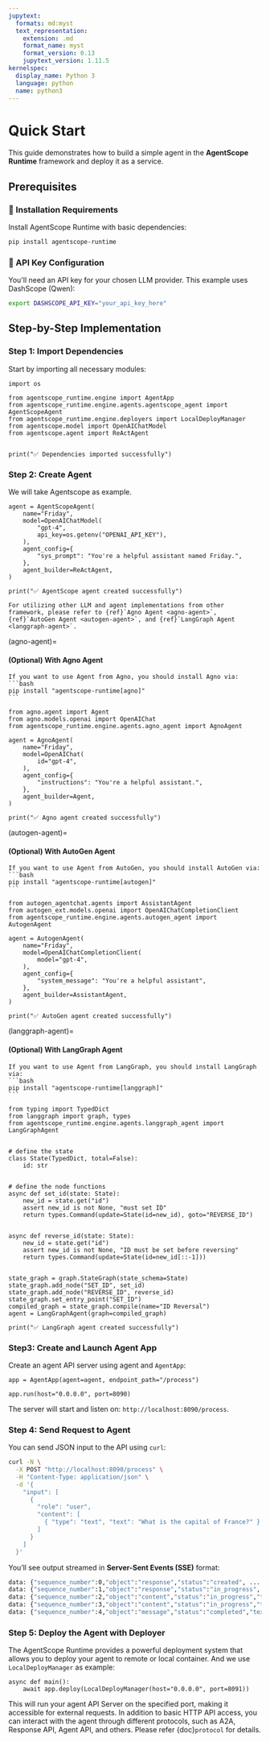 ```yaml
---
jupytext:
  formats: md:myst
  text_representation:
    extension: .md
    format_name: myst
    format_version: 0.13
    jupytext_version: 1.11.5
kernelspec:
  display_name: Python 3
  language: python
  name: python3
---
```


# Quick Start

This guide demonstrates how to build a simple agent in the **AgentScope Runtime** framework and deploy it as a service.

## Prerequisites

### 🔧 Installation Requirements

Install AgentScope Runtime with basic dependencies:

```bash
pip install agentscope-runtime
```

### 🔑 API Key Configuration

You'll need an API key for your chosen LLM provider. This example uses DashScope (Qwen):

```bash
export DASHSCOPE_API_KEY="your_api_key_here"
```

## Step-by-Step Implementation

### Step 1: Import Dependencies

Start by importing all necessary modules:

```{code-cell}
import os

from agentscope_runtime.engine import AgentApp
from agentscope_runtime.engine.agents.agentscope_agent import AgentScopeAgent
from agentscope_runtime.engine.deployers import LocalDeployManager
from agentscope.model import OpenAIChatModel
from agentscope.agent import ReActAgent


print("✅ Dependencies imported successfully")
```

### Step 2: Create Agent

We will take Agentscope as example.

```{code-cell}
agent = AgentScopeAgent(
    name="Friday",
    model=OpenAIChatModel(
        "gpt-4",
        api_key=os.getenv("OPENAI_API_KEY"),
    ),
    agent_config={
        "sys_prompt": "You're a helpful assistant named Friday.",
    },
    agent_builder=ReActAgent,
)

print("✅ AgentScope agent created successfully")
```

```{note}
For utilizing other LLM and agent implementations from other framework, please refer to {ref}`Agno Agent <agno-agent>`, {ref}`AutoGen Agent <autogen-agent>`, and {ref}`LangGraph Agent <langgraph-agent>`.
```

(agno-agent)=

#### (Optional) With Agno Agent

````{note}
If you want to use Agent from Agno, you should install Agno via:
```bash
pip install "agentscope-runtime[agno]"
```
````

```{code-cell}
from agno.agent import Agent
from agno.models.openai import OpenAIChat
from agentscope_runtime.engine.agents.agno_agent import AgnoAgent

agent = AgnoAgent(
    name="Friday",
    model=OpenAIChat(
        id="gpt-4",
    ),
    agent_config={
        "instructions": "You're a helpful assistant.",
    },
    agent_builder=Agent,
)

print("✅ Agno agent created successfully")
```

(autogen-agent)=

#### (Optional) With AutoGen Agent

````{note}
If you want to use Agent from AutoGen, you should install AutoGen via:
```bash
pip install "agentscope-runtime[autogen]"
```
````

```{code-cell}
from autogen_agentchat.agents import AssistantAgent
from autogen_ext.models.openai import OpenAIChatCompletionClient
from agentscope_runtime.engine.agents.autogen_agent import AutogenAgent

agent = AutogenAgent(
    name="Friday",
    model=OpenAIChatCompletionClient(
        model="gpt-4",
    ),
    agent_config={
        "system_message": "You're a helpful assistant",
    },
    agent_builder=AssistantAgent,
)

print("✅ AutoGen agent created successfully")
```

(langgraph-agent)=

#### (Optional) With LangGraph Agent

````{note}
If you want to use Agent from LangGraph, you should install LangGraph via:
```bash
pip install "agentscope-runtime[langgraph]"
```
````

```{code-cell}
from typing import TypedDict
from langgraph import graph, types
from agentscope_runtime.engine.agents.langgraph_agent import LangGraphAgent


# define the state
class State(TypedDict, total=False):
    id: str


# define the node functions
async def set_id(state: State):
    new_id = state.get("id")
    assert new_id is not None, "must set ID"
    return types.Command(update=State(id=new_id), goto="REVERSE_ID")


async def reverse_id(state: State):
    new_id = state.get("id")
    assert new_id is not None, "ID must be set before reversing"
    return types.Command(update=State(id=new_id[::-1]))


state_graph = graph.StateGraph(state_schema=State)
state_graph.add_node("SET_ID", set_id)
state_graph.add_node("REVERSE_ID", reverse_id)
state_graph.set_entry_point("SET_ID")
compiled_graph = state_graph.compile(name="ID Reversal")
agent = LangGraphAgent(graph=compiled_graph)

print("✅ LangGraph agent created successfully")
```

### Step3: Create and Launch Agent App

Create an agent API server using agent and `AgentApp`:

```{code-cell}
app = AgentApp(agent=agent, endpoint_path="/process")

app.run(host="0.0.0.0", port=8090)
```

The server will start and listen on: `http://localhost:8090/process`.

### Step 4: Send Request to Agent

You can send JSON input to the API using `curl`:

```bash
curl -N \
  -X POST "http://localhost:8090/process" \
  -H "Content-Type: application/json" \
  -d '{
    "input": [
      {
        "role": "user",
        "content": [
          { "type": "text", "text": "What is the capital of France?" }
        ]
      }
    ]
  }'
```

You’ll see output streamed in **Server-Sent Events (SSE)** format:

```bash
data: {"sequence_number":0,"object":"response","status":"created", ... }
data: {"sequence_number":1,"object":"response","status":"in_progress", ... }
data: {"sequence_number":2,"object":"content","status":"in_progress","text":"The" }
data: {"sequence_number":3,"object":"content","status":"in_progress","text":" capital of France is Paris." }
data: {"sequence_number":4,"object":"message","status":"completed","text":"The capital of France is Paris." }
```

### Step 5: Deploy the Agent with Deployer

The AgentScope Runtime provides a powerful deployment system that allows you to deploy your agent to remote or local container. And we use `LocalDeployManager` as example:

```{code-cell}
async def main():
    await app.deploy(LocalDeployManager(host="0.0.0.0", port=8091))
```

This will run your agent API Server on the specified port, making it accessible for external requests. In addition to basic HTTP API access, you can interact with the agent through different protocols, such as A2A, Response API, Agent API, and others. Please refer {doc}`protocol` for details.
